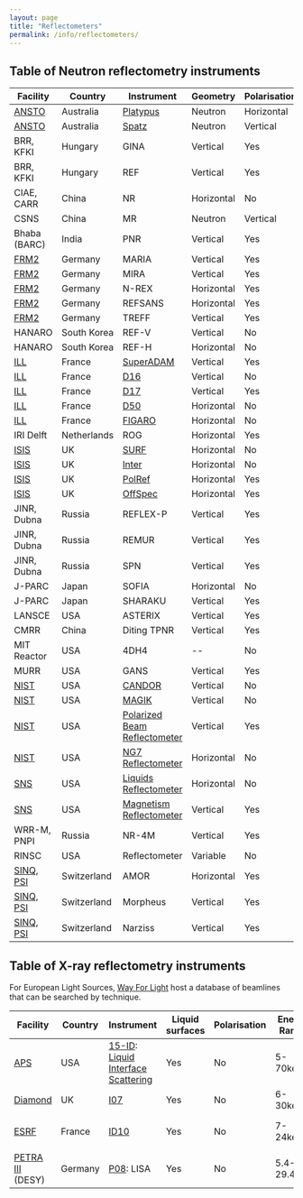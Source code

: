 ```yaml
---
layout: page
title: "Reflectometers"
permalink: /info/reflectometers/
---
```


## Table of Neutron reflectometry instruments

| Facility | Country | Instrument | Geometry | Polarisation | ToF |
| --- | --- | --- | --- | --- | --- | 
| [ANSTO](https://www.ansto.gov.au/user-access/instruments/neutron-scattering-instruments) | Australia | [Platypus](https://www.ansto.gov.au/user-access/instruments/neutron-scattering-instruments/platypus-neutron-reflectometer) | Neutron | Horizontal | Yes | Yes |
| [ANSTO](https://www.ansto.gov.au/user-access/instruments/neutron-scattering-instruments) | Australia | [Spatz](https://www.ansto.gov.au/user-access/instruments/neutron-scattering-instruments/spatz-neutron-reflectometer) | Neutron | Vertical | No | Yes |
| BRR, KFKI | Hungary | GINA | Vertical | Yes | No |
| BRR, KFKI | Hungary | REF | Vertical | Yes | No |
| CIAE, CARR | China | NR | Horizontal | No | No |
| CSNS | China | MR | Neutron | Vertical | Yes | Yes | 
| Bhaba (BARC) | India | PNR | Vertical | Yes | No | 
| [FRM2](https://www.frm2.tum.de/en/home/) | Germany | MARIA | Vertical | Yes | No |
| [FRM2](https://www.frm2.tum.de/en/home/) | Germany | MIRA | Vertical | Yes | No | 
| [FRM2](https://www.frm2.tum.de/en/home/) | Germany | N-REX | Horizontal | Yes | No | 
| [FRM2](https://www.frm2.tum.de/en/home/) | Germany | REFSANS | Horizontal | Yes | Yes | 
| [FRM2](https://www.frm2.tum.de/en/home/) | Germany | TREFF | Vertical | Yes | No |
| HANARO | South Korea | REF-V | Vertical | No | No | 
| HANARO | South Korea | REF-H | Horizontal | No | No | 
| [ILL](https://www.ill.eu/) | France | [SuperADAM](https://www.ill.eu/users/instruments/instruments-list/superadam/description/instrument-layout/) | Vertical | Yes | No | 
| [ILL](https://www.ill.eu/) | France | [D16](https://www.ill.eu/users/instruments/instruments-list/d16/description/instrument-layout/) | Vertical | No | No | 
| [ILL](https://www.ill.eu/) | France | [D17](https://www.ill.eu/users/instruments/instruments-list/d17/description/instrument-layout/) | Vertical | Yes | Yes | 
| [ILL](https://www.ill.eu/) | France | [D50](https://www.ill.eu/users/instruments/instruments-list/d50/description/instrument-layout/) | Horizontal | No | No | 
| [ILL](https://www.ill.eu/) | France | [FIGARO](https://www.ill.eu/users/instruments/instruments-list/figaro/description/instrument-layout/) | Horizontal | No | Yes | 
| IRI Delft | Netherlands | ROG | Horizontal | Yes | Yes |
| [ISIS](https://www.isis.stfc.ac.uk/) | UK | [SURF](https://www.isis.stfc.ac.uk/Pages/surf.aspx) | Horizontal | No | Yes | 
| [ISIS](https://www.isis.stfc.ac.uk/) | UK | [Inter](https://www.isis.stfc.ac.uk/Pages/inter.aspx) | Horizontal | No | Yes |
| [ISIS](https://www.isis.stfc.ac.uk/) | UK | [PolRef](https://www.isis.stfc.ac.uk/Pages/ploref.aspx) | Horizontal | Yes | Yes |
| [ISIS](https://www.isis.stfc.ac.uk/) | UK | [OffSpec](https://www.isis.stfc.ac.uk/Pages/offspec.aspx) | Horizontal | Yes | Yes |
| JINR, Dubna | Russia | REFLEX-P | Vertical | Yes | Yes |
| JINR, Dubna | Russia | REMUR | Vertical | Yes | Yes |
| JINR, Dubna | Russia | SPN | Vertical | Yes | Yes |
| J-PARC | Japan | SOFIA | Horizontal | No | Yes | 
| J-PARC | Japan | SHARAKU | Vertical | Yes | Yes |
| LANSCE | USA | ASTERIX | Vertical | Yes | Yes |
| CMRR | China | Diting TPNR | Vertical | Yes | Yes |
| MIT Reactor | USA | 4DH4 | -- | No | Yes | 
| MURR | USA | GANS | Vertical | Yes | No | 
| [NIST](https://www.nist.gov/ncnr/neutron-instruments/reflectometry) | USA | [CANDOR](https://www.nist.gov/ncnr/chrns-candor-white-beam-reflectometer) | Vertical | No | No | 
| [NIST](https://www.nist.gov/ncnr/neutron-instruments/reflectometry) | USA | [MAGIK](https://www.nist.gov/ncnr/magik-reflectometer) | Vertical | No | No | 
| [NIST](https://www.nist.gov/ncnr/neutron-instruments/reflectometry) | USA | [Polarized Beam Reflectometer](https://www.nist.gov/ncnr/polarized-beam-reflectometer) | Vertical | Yes | No | 
| [NIST](https://www.nist.gov/ncnr/neutron-instruments/reflectometry) | USA | [NG7 Reflectometer](https://www.nist.gov/ncnr/ng7-horizontal-neutron-reflectometer) | Horizontal | No | No |
| [SNS](https://neutrons.ornl.gov/) | USA | [Liquids Reflectometer](https://neutrons.ornl.gov/lr) | Horizontal | No | Yes | 
| [SNS](https://neutrons.ornl.gov/) | USA | [Magnetism Reflectometer](https://neutrons.ornl.gov/mr) | Vertical | Yes | Yes | 
| WRR-M, PNPI | Russia | NR-4M | Vertical | Yes | Yes |
| RINSC | USA | Reflectometer | Variable | No | Yes |
| [SINQ, PSI](https://www.psi.ch/en/sinq) | Switzerland | AMOR | Horizontal | Yes | Yes |
| [SINQ, PSI](https://www.psi.ch/en/sinq) | Switzerland | Morpheus | Vertical | Yes | No |
| [SINQ, PSI](https://www.psi.ch/en/sinq) | Switzerland | Narziss | Vertical | Yes | No |


## Table of X-ray reflectometry instruments

For European Light Sources, [Way For Light](https://www.wayforlight.eu/en/catalogue?Techniques=1394) host a database of beamlines that can be searched by technique.

Facility | Country | Instrument | Liquid surfaces | Polarisation | Energy Range | Other techniques | 
| --- | --- | --- | --- | --- | --- | --- | 
| [APS](https://www.aps.anl.gov/) | USA | [15-ID](https://chemmatcars.uchicago.edu/): [Liquid Interface Scattering](https://chemmatcars.uchicago.edu/experimental-facility/experimental-techniques/liquid-surface-x-ray-scattering/)  | Yes | No | 5-70keV | GID, GISAXS & more |  
| [Diamond](https://www.diamond.ac.uk) | UK | [I07](https://www.diamond.ac.uk/Instruments/Structures-and-Surfaces/I07) | Yes | No | 6-30keV | GID, GISAXS |  
| [ESRF](https://www.esrf.eu/) | France | [ID10](https://www.esrf.eu/UsersAndScience/Experiments/CBS/ID10) | Yes | No | 7-24keV | GID, GISAXS & more |    
| [PETRA III](https://photon-science.desy.de/facilities/petra_iii/index_eng.html) (DESY) | Germany | [P08](https://photon-science.desy.de/facilities/petra_iii/beamlines/p08_highres_diffraction/index_eng.html): LISA | Yes | No | 5.4-29.4keV | GID, GISAXS & more |    

